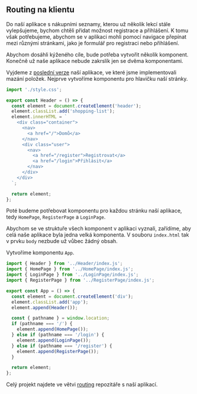## Routing na klientu

Do naší aplikace s nákupními seznamy, kterou už několik lekcí stále vylepšujeme, bychom chtěli přidat možnost registrace a přihlášení. K tomu však potřebujeme, abychom se v aplikaci mohli pomocí navigace přepínat mezi různými stránkami, jako je formulář pro registraci nebo přihlášení.

Abychom dosáhli kýženého cíle, bude potřeba vytvořit několik komponent. Konečně už naše aplikace nebude zakrslík jen se dvěma komponentami.

Vyjdeme z [poslední verze](https://github.com/Czechitas-podklady-WEB/prvni-komponenta/tree/delete-item) naší aplikace, ve které jsme implementovali mazání položek. Nejprve vytvoříme komponentu pro hlavičku naší stránky.

```js
import './style.css';

export const Header = () => {
  const element = document.createElement('header');
  element.classList.add('shopping-list');
  element.innerHTML = `
    <div class="container">  
      <nav>
        <a href="/">Domů</a>  
      </nav>
      <div class="user">
        <nav>
          <a href="/register">Registrovat</a>
          <a href="/login">Přihlásit</a>
        </nav>
      </div>
    </div>
  `;

  return element;
};
```

Poté budeme potřebovat komponentu pro každou stránku naší aplikace, tedy `HomePage`, `RegisterPage` a `LoginPage`.

Abychom se ve struktuře všech komponent v aplikaci vyznali, zařídíme, aby celá naše aplikace byla jedna velká komponenta. V souboru `index.html` tak v prvku `body` nezbude už vůbec žádný obsah.

Vytvoříme komponentu `App`.

```js
import { Header } from '../Header/index.js';
import { HomePage } from '../HomePage/index.js';
import { LoginPage } from '../LoginPage/index.js';
import { RegisterPage } from '../RegisterPage/index.js';

export const App = () => {
  const element = document.createElement('div');
  element.classList.add('app');
  element.append(Header());

  const { pathname } = window.location;
  if (pathname === '/') {
    element.append(HomePage());
  } else if (pathname === '/login') {
    element.append(LoginPage());
  } else if (pathname === '/register') {
    element.append(RegisterPage());
  }

  return element;
};
```

Celý projekt najdete ve větvi [routing](https://github.com/Czechitas-podklady-WEB/prvni-komponenta/tree/routing) repozitáře s naší aplikací.
